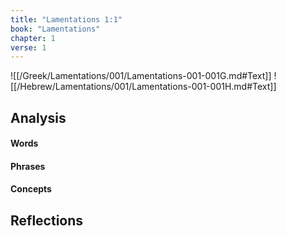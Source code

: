 ```yaml
---
title: "Lamentations 1:1"
book: "Lamentations"
chapter: 1
verse: 1
---
```

![[/Greek/Lamentations/001/Lamentations-001-001G.md#Text]]
![[/Hebrew/Lamentations/001/Lamentations-001-001H.md#Text]]

## Analysis

#### Words

#### Phrases

#### Concepts

## Reflections
